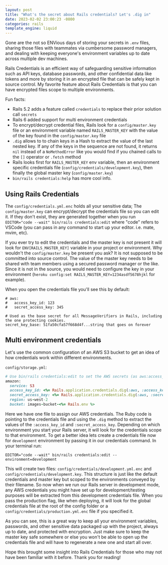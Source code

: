 ```yaml
---
layout: post
title: "What's the secret about Rails credentials? Let's .dig in"
date: 2023-02-02 23:00:23 -0800
categories: rails
template_engine: liquid
---
```


Gone are the not so ENVious days of storing your secrets in `.env` files, sharing those files with teammates via cumbersome password managers, and dealing with keeping everyone's environment variables up to date across multiple dev machines.

Rails Credentials is an efficient way of safeguarding sensitive information such as API keys, database passwords, and other confidential data like tokens and more by storing it in an encrypted file that can be safely kept in source control. My favorite feature about Rails Credentials is that you can have encrypted files scope to multiple environments.

Fun facts:

- Rails 5.2 adds a feature called `credentials` to replace their prior solution call `secrets`
- Rails 6 added support for multi environment credentials
- To encrypt/decrypt credential files, Rails look for a `config/master.key` file or an environment variable named `RAILS_MASTER_KEY` with the value of the key found in the `config/master.key` file
- `.dig` allows to to chain keys in a Hash to extract the value of the last nested key. If any of the keys in the sequence are not found, it returns `nil` instead of a `NoMethodError` like you would find if you chained calls to the `[]` operator or `.fetch` method
- Rails looks first for `RAILS_MASTER_KEY` env variable, then an environment specific credentials file (`config/credentials/development.key`), then finally the global master key (`config/master.key`) 
- `bin/rails credentials:help` has more cool info.


## Using Rails Credentials

The `config/credentials.yml.enc` holds all your sensitive data; The `config/master.key` can encrypt/decrypt the credentials file so you can edit it. If they don't exist, they are generated together when you run `EDITOR="code --wait" bin/rails credentials:edit` where "code" refers to VSCode (you can pass in any command to start up your editor. i.e. mate, mvim, etc). 

If you ever try to edit the credentials and the master key is not present it will look for `ENV[RAILS_MASTER_KEY]` variable in your project or environment. Why wouldn't the `config/master.key` be present you ask? It is not supposed to be committed into source control. The value of the master key needs to be shared with team members using a secured password manager or the like. Since it is not in the source, you would need to configure the key in your environment (`heroku config:set RAILS_MASTER_KEY=1234asdf5678hjkl` for example).

When you open the credentials file you'll see this by default:

```
# aws:
#   access_key_id: 123
#   secret_access_key: 345

# Used as the base secret for all MessageVerifiers in Rails, including the one protecting cookies.
secret_key_base: 51fa50cfa57f668d4f...string that goes on forever
```

## Multi environment credentials

Let's use the common configuration of an AWS S3 bucket to get an idea of how credentials work within different environments. 

`config/storage.yml`:

```ruby
# Use bin/rails credentials:edit to set the AWS secrets (as aws:access_key_id|secret_access_key)
amazon:
  service: S3
  access_key_id: <%= Rails.application.credentials.dig(:aws, :access_key_id) %>
  secret_access_key: <%= Rails.application.credentials.dig(:aws, :secret_access_key) %>
  region: us-west-2
  bucket: images-bucket-<%= Rails.env %>
```

Here we have one file to assign our AWS credentials. The Ruby code is pointing to the credentials file and using the `.dig` method to extract the values of the `:access_key_id` and `:secret_access_key`. Depending on which environment you start your Rails server, it will look for the credentials scope to that environment. To get a better idea lets create a credentials file now for `development` environment by passing it in our credentials command. In your terminal run:

`EDITOR="code --wait" bin/rails credentials:edit --environment=development`

This will create two files: `config/credentials/development.yml.enc` and `config/credentials/development.key`. This structure is just like the default credentials and master key but scoped to the environments conveyed by their filename. So now when we run our Rails server in development mode, any AWS credentials you might have set up for development/testing purposes will be extracted from this development credentials file. When you pass the production flag, like when deploying, it will look for the global credentials file at the root of the config folder or a `config/credentials/production.yml.enc` file if you specified it.

As you can see, this is a great way to keep all your environment variables, passwords, and other sensitive data packaged up with the project, always up to date, and protected with encryption. Just make sure to keep the master key safe somewhere or else you won't be able to open up the credentials file and will have to regenerate a new one and start all over.

Hope this brought some insight into Rails Credentials for those who may not have been familiar with it before. Thank you for reading!
